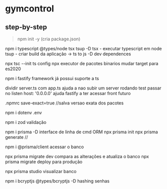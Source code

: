 # gymcontrol




## step-by-step

>npm init -y (cria package.json)

npm i typescript @types/node tsx tsup -D
	tsx - executar typescript em node
	tsup - criar build da aplicação -> ts to js
	-D	dev dependences

npx tsc --init
	ts config
	npx executor de pacotes binarios
	mudar target para es2020

npm i fastify
	framework já possui suporte a ts

dividir server.ts com app.ts
	ajuda a nao subir um server rodando test
	passar no listen	host: '0.0.0.0' ajuda fastify a ter acessar front futuro

.npmrc
	save-exact=true //salva versao exata dos pacotes

npm i dotenv
	.env

npm i zod
	validação

npm i prisma -D
	interface de linha de cmd ORM
	npx prisma init
	npx prisma generate //

npm i @prisma/client
	acessar o banco

npx prisma migrate dev
	compara as alterações e atualiza o banco
npx prisma migrate deploy
	para produção

npx prisma studio
	visualizar banco

npm i bcryptjs
	@types/bcryptjs -D
	hashing senhas

